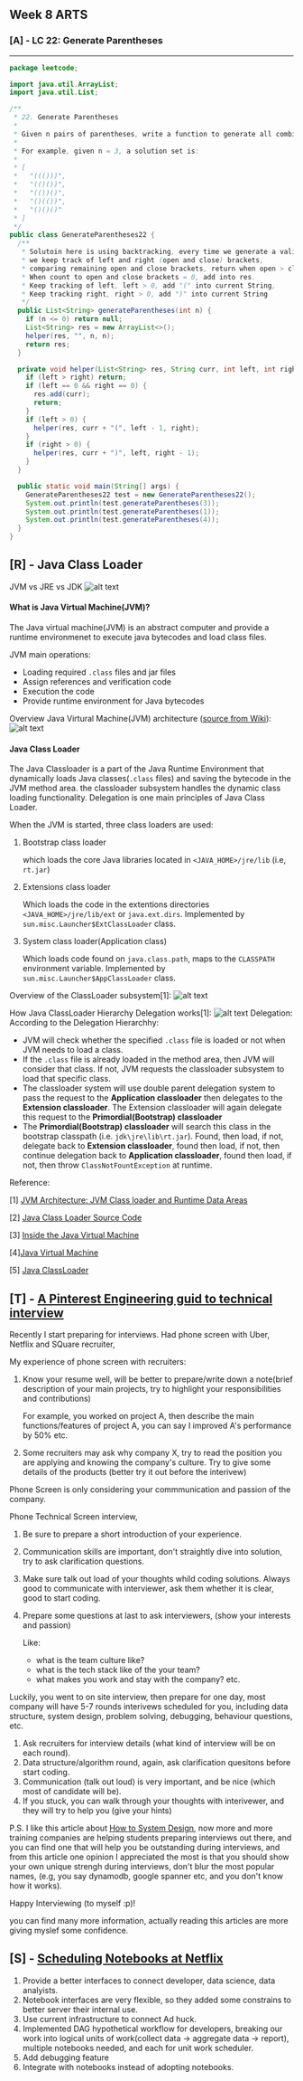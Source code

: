 ## Week 8 ARTS

### [A] - LC 22: Generate Parentheses
---
```java
package leetcode;

import java.util.ArrayList;
import java.util.List;

/**
 * 22. Generate Parentheses
 *
 * Given n pairs of parentheses, write a function to generate all combinations of well-formed parentheses.
 *
 * For example, given n = 3, a solution set is:
 *
 * [
 *   "((()))",
 *   "(()())",
 *   "(())()",
 *   "()(())",
 *   "()()()"
 * ]
 */
public class GenerateParentheses22 {
  /**
   * Solutoin here is using backtracking, every time we generate a valid sequence,
   * we keep track of left and right (open and close) brackets, 
   * comparing remaining open and close brackets, return when open > close. 
   * When count to open and close brackets = 0, add into res.
   * Keep tracking of left, left > 0, add "(" into current String,
   * Keep tracking right, right > 0, add ")" into current String
   */
  public List<String> generateParentheses(int n) {
    if (n <= 0) return null;
    List<String> res = new ArrayList<>();
    helper(res, "", n, n);
    return res;
  }

  private void helper(List<String> res, String curr, int left, int right) {
    if (left > right) return;
    if (left == 0 && right == 0) {
      res.add(curr);
      return;
    }
    if (left > 0) {
      helper(res, curr + "(", left - 1, right);
    }
    if (right > 0) {
      helper(res, curr + ")", left, right - 1);
    }
  }

  public static void main(String[] args) {
    GenerateParentheses22 test = new GenerateParentheses22();
    System.out.println(test.generateParentheses(3));
    System.out.println(test.generateParentheses(1));
    System.out.println(test.generateParentheses(4));
  }
}
```
[R] - Java Class Loader
---
JVM vs JRE vs JDK
![alt text](./images/JVM_JRE_JDK.png)

#### What is Java Virtual Machine(JVM)?
The Java virtual machine(JVM) is an abstract computer and provide a runtime environmenet to execute java 
bytecodes and load class files.

JVM main operations:
- Loading required `.class` files and jar files
- Assign references and verification code
- Execution the code
- Provide runtime environment for Java bytecodes

Overview Java Virtural Machine(JVM) architecture ([source from Wiki](https://www.wikiwand.com/en/**Java_virtual_machine)):
![alt text](./images/JVM_architecture.png)

#### Java Class Loader
The Java Classloader is a part of the Java Runtime Environment that dynamically loads Java classes(`.class` files) and saving the bytecode in the JVM method area. the classloader subsystem handles the dynamic class loading functionality. Delegation is one main principles of Java Class Loader.

When the JVM is started, three class loaders are used:

1. Bootstrap class loader

    which loads the core Java libraries located in `<JAVA_HOME>/jre/lib` (i.e, `rt.jar`)
2. Extensions class loader

    Which loads the code in the extentions directories `<JAVA_HOME>/jre/lib/ext` or `java.ext.dirs`. Implemented by `sun.misc.Launcher$ExtClassLoader` class.

3. System class loader(Application class)

    Which loads code found on `java.class.path`, maps to the `CLASSPATH` environment variable. Implemented by `sun.misc.Launcher$AppClassLoader` class.

Overview of the ClassLoader subsystem[1]:
![alt text](./images/Java_classload_arc.png)

How Java ClassLoader Hierarchy Delegation works[1]:
![alt text](./images/Java_classload_hierarchy.png)
Delegation: According to the Delegation Hierarchhy:
- JVM will check whether the specified `.class` file is loaded or not when JVM needs to load a class.
- If the `.class` file is already loaded in the method area, then JVM will consider that class. If not, JVM requests the classloader subsystem to load that specific class.
- The classloader system will use double parent delegation system to pass the request to the **Application classloader** then delegates to the **Extension classloader**. The Extension classloader will again delegate this request to the **Primordial(Bootstrap) classloader**
- The **Primordial(Bootstrap) classloader** will search this class in the bootstrap classpath (i.e. `jdk\jre\lib\rt.jar`).  Found, then load, if not, delegate back to **Extension classloader**, found then load, if not, then continue delegation back to **Application classloader**, found then load, if not, then throw `ClassNotFountException` at runtime.


Reference:

[1] [JVM Architecture: JVM Class loader and Runtime Data Areas](https://www.javacodegeeks.com/2018/04/jvm-architecture-jvm-class-loader-and-runtime-data-areas.html)

[2] [Java Class Loader Source Code](https://github.com/frohoff/jdk8u-jdk/blob/master/src/share/classes/java/lang/ClassLoader.java#L64)

[3] [Inside the Java Virtual Machine](https://www.artima.com/insidejvm/ed2/index.html)

[4][Java Virtual Machine](https://www.wikiwand.com/en/Java_virtual_machine)

[5] [Java ClassLoader](https://www.wikiwand.com/en/Java_Classloader)


[T] - [A Pinterest Engineering guid to technical interview](https://medium.com/@Pinterest_Engineering/a-pinterest-engineering-guide-to-technical-interviews-1c2471c2d139)
---
Recently I start preparing for interviews. Had phone screen with Uber, Netflix and SQuare recruiter,

My experience of phone screen with recruiters:
1. Know your resume well, will be better to prepare/write down a note(brief description of your main projects, try to highlight your responsibilities and contributions)
   
    For example, you worked on project A, then describe the main functions/features of project A, you can say I improved A's performance by 50% etc.
2. Some recruiters may ask why company X, try to read the position you are applying and knowing the company's culture. Try to give some details of the products (better try it out before the interivew)

Phone Screen is only considering your commmunication and passion of the company. 

Phone Technical Screen interview,
  
1. Be sure to prepare a short introduction of your experience.
2. Communication skills are important, don't straightly dive into solution, try to ask clarification questions. 
3. Make sure talk out load of your thoughts whild coding solutions. Always good to communicate with interviewer, ask them whether it is clear, good to start coding. 
4. Prepare some questions at last to ask interviewers, (show your interests and passion)
    
    Like: 
    - what is the team culture like? 
    - what is the tech stack like of the your team?
    - what makes you work and stay with the company? etc.
   
Luckily, you went to on site interview, then prepare for one day, most company will have 5-7 rounds interivews scheduled for you, including data structure, system design, problem solving, debugging, behaviour questions, etc.

1. Ask recruiters for interview details (what kind of interview will be on each round).
2. Data structure/algorithm round, again, ask clarification quesitons before start coding. 
3. Communication (talk out loud) is very important, and be nice (which most of candidate will be).
4. If you stuck, you can walk through your thoughts with interivewer, and they will try to help you (give your hints)

P.S. I like this article about [How to System Design](https://medium.freecodecamp.org/how-to-system-design-dda63ed27e26), now more and more training companies are helping students preparing interviews out there, and you can find one that will help you be outstanding during interviews, and from this article one opinion I appreciated the most is that you should show your own unique strengh during interviews, don't blur the most popular names, (e.g, you say dynamodb, google spanner etc, and you don't know how it works). 
  
Happy Interviewing (to myself :p)!

you can find many more information, actually reading this articles are more giving myslef some confidence.  

[S] - [Scheduling Notebooks at Netflix](https://medium.com/netflix-techblog/scheduling-notebooks-348e6c14cfd6)
---
1. Provide a better interfaces to connect developer, data science, data analyists. 
2. Notebook interfaces are very flexible, so they added some constrains to better server their internal use.
3. Use current infrastructure to connect Ad huck.
4. Implemented DAG hypothetical workflow for developers, breaking our work into logical units of work(collect data -> aggregate data -> report), multiple notebooks needed, and each for unit work scheduler.
5. Add debugging feature
6. Integrate with notebooks instead of adopting notebooks.

